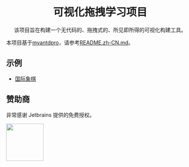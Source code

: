 <h1 align="center">可视化拖拽学习项目</h1>

<div align="center">

该项目旨在构建一个无代码的、拖拽式的、所见即所得的可视化构建工具。

</div>

本项目基于[myantdpro](https://github.com/hankaibo/myantdpro)，请参考[README.zh-CN.md](https://github.com/hankaibo/myantdpro/blob/master/README.zh-CN.md)。

## 示例

- [国际象棋](http://58.87.121.239:9003/game/chess)

## 赞助商

非常感谢 Jetbrains 提供的免费授权。

<a href="https://www.jetbrains.com/" target="_blank"><img src="https://www.jetbrains.com/company/brand/img/logo1.svg" width="100"></a>
